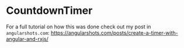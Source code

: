 # CountdownTimer

For a full tutorial on how this was done check out my post in `angularshots.com`: https://angularshots.com/posts/create-a-timer-with-angular-and-rxjs/
